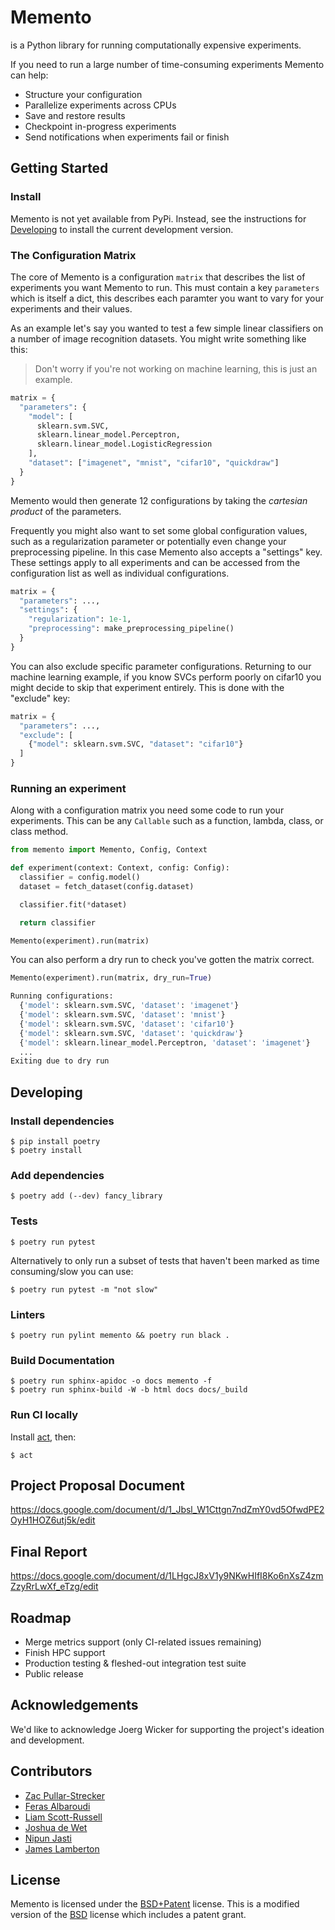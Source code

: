 # Memento

is a Python library for running computationally expensive experiments. 

If you need to run a large number of time-consuming experiments Memento can help:
* Structure your configuration
* Parallelize experiments across CPUs
* Save and restore results
* Checkpoint in-progress experiments
* Send notifications when experiments fail or finish

## Getting Started

### Install

Memento is not yet available from PyPi. Instead, see the instructions for [Developing](#Developing) to install the current development version.

### The Configuration Matrix

The core of Memento is a configuration `matrix` that describes the list of experiments you
want Memento to run. This must contain a key `parameters` which is itself a dict, this describes
each paramter you want to vary for your experiments and their values.

As an example let's say you wanted to test a few simple linear classifiers on a number of
image recognition datasets. You might write something like this:

> Don't worry if you're not working on machine learning, this is just an example.

```python
matrix = {
  "parameters": {
    "model": [
      sklearn.svm.SVC,
      sklearn.linear_model.Perceptron,
      sklearn.linear_model.LogisticRegression
    ],
    "dataset": ["imagenet", "mnist", "cifar10", "quickdraw"]
  }
}
```

Memento would then generate 12 configurations by taking the *cartesian product* of the
parameters.

Frequently you might also want to set some global configuration values, such as a regularization
parameter or potentially even change your preprocessing pipeline. In this case Memento also
accepts a "settings" key. These settings apply to all experiments and can be accessed from the
configuration list as well as individual configurations.

```python
matrix = {
  "parameters": ...,
  "settings": {
    "regularization": 1e-1,
    "preprocessing": make_preprocessing_pipeline()
  }
}
```

You can also exclude specific parameter configurations. Returning to our machine learning
example, if you know SVCs perform poorly on cifar10 you might decide to skip that
experiment entirely. This is done with the "exclude" key:

```python
matrix = {
  "parameters": ...,
  "exclude": [
    {"model": sklearn.svm.SVC, "dataset": "cifar10"}
  ]
}
```

### Running an experiment

Along with a configuration matrix you need some code to run your experiments. This can be any
`Callable` such as a function, lambda, class, or class method.

```python
from memento import Memento, Config, Context

def experiment(context: Context, config: Config):
  classifier = config.model()
  dataset = fetch_dataset(config.dataset)

  classifier.fit(*dataset)

  return classifier

Memento(experiment).run(matrix)
```

You can also perform a dry run to check you've gotten the matrix correct.

```python
Memento(experiment).run(matrix, dry_run=True)
```

```python
Running configurations:
  {'model': sklearn.svm.SVC, 'dataset': 'imagenet'}
  {'model': sklearn.svm.SVC, 'dataset': 'mnist'}
  {'model': sklearn.svm.SVC, 'dataset': 'cifar10'}
  {'model': sklearn.svm.SVC, 'dataset': 'quickdraw'}
  {'model': sklearn.linear_model.Perceptron, 'dataset': 'imagenet'}
  ...
Exiting due to dry run
```

<h2 id="Developing">Developing</h2>

### Install dependencies

```
$ pip install poetry
$ poetry install
```

### Add dependencies

```
$ poetry add (--dev) fancy_library
```

### Tests

```
$ poetry run pytest
```

Alternatively to only run a subset of tests that haven't been marked as time consuming/slow you can use:

```
$ poetry run pytest -m "not slow"
```

### Linters

```
$ poetry run pylint memento && poetry run black .
```

### Build Documentation

```
$ poetry run sphinx-apidoc -o docs memento -f
$ poetry run sphinx-build -W -b html docs docs/_build
```

### Run CI locally

Install [act](https://github.com/nektos/act), then:

```
$ act
```

## Project Proposal Document

https://docs.google.com/document/d/1_Jbsl_W1Cttgn7ndZmY0vd5OfwdPE2OyH1HOZ6utj5k/edit

## Final Report

https://docs.google.com/document/d/1LHgcJ8xV1y9NKwHIfI8Ko6nXsZ4zmZzyRrLwXf_eTzg/edit

## Roadmap

* Merge metrics support (only CI-related issues remaining)
* Finish HPC support
* Production testing & fleshed-out integration test suite
* Public release

## Acknowledgements

We'd like to acknowledge Joerg Wicker for supporting the project's ideation and development.

## Contributors

* [Zac Pullar-Strecker](https://github.com/zacps)
* [Feras Albaroudi](https://github.com/NeedsSoySauce)
* [Liam Scott-Russell](https://github.com/Liam-Scott-Russell)
* [Joshua de Wet](https://github.com/Dewera)
* [Nipun Jasti](https://github.com/watefeenex)
* [James Lamberton](https://github.com/JamesLamberton)

## License

Memento is licensed under the [BSD+Patent](https://opensource.org/licenses/BSDplusPatent) license. This is a modified version of the [BSD](https://opensource.org/licenses/BSD-3-Clause) license which includes a patent grant.
